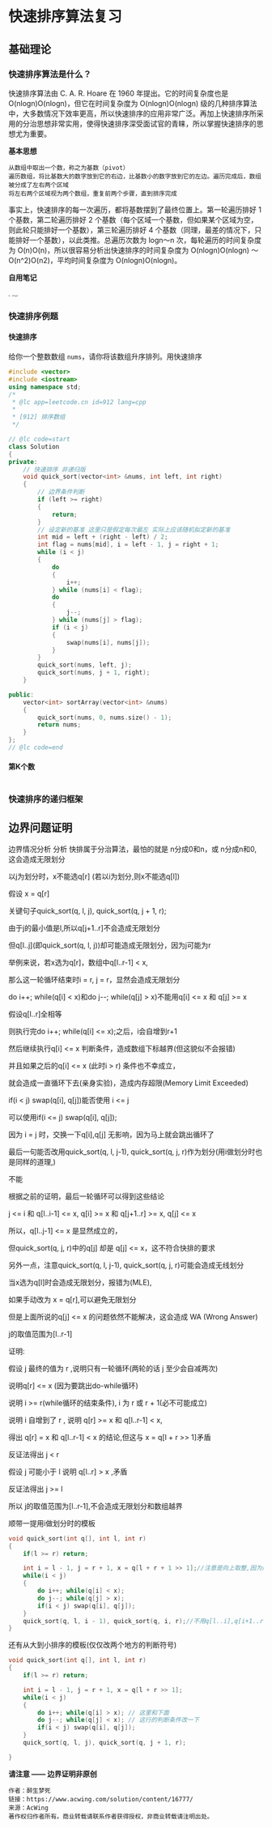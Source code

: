 # 快速排序算法复习

## 基础理论

### 快速排序算法是什么？

快速排序算法由 C. A. R. Hoare 在 1960 年提出。它的时间复杂度也是 O(nlogn)O(nlogn)，但它在时间复杂度为 O(nlogn)O(nlogn) 级的几种排序算法中，大多数情况下效率更高，所以快速排序的应用非常广泛。再加上快速排序所采用的分治思想非常实用，使得快速排序深受面试官的青睐，所以掌握快速排序的思想尤为重要。

**基本思想**

```
从数组中取出一个数，称之为基数（pivot）
遍历数组，将比基数大的数字放到它的右边，比基数小的数字放到它的左边。遍历完成后，数组被分成了左右两个区域
将左右两个区域视为两个数组，重复前两个步骤，直到排序完成
```

事实上，快速排序的每一次遍历，都将基数摆到了最终位置上。第一轮遍历排好 1 个基数，第二轮遍历排好 2 个基数（每个区域一个基数，但如果某个区域为空，则此轮只能排好一个基数），第三轮遍历排好 4 个基数（同理，最差的情况下，只能排好一个基数），以此类推。总遍历次数为 logn～n 次，每轮遍历的时间复杂度为 O(n)O(n)，所以很容易分析出快速排序的时间复杂度为 O(nlogn)O(nlogn) ～ O(n^2)O(n2)，平均时间复杂度为 O(nlogn)O(nlogn)。



**自用笔记**

<img src="/home/hexian/下载/百度云盘/算法Thinking/Page1.png" style="zoom:20%;" />

<img src="/home/hexian/下载/百度云盘/算法Thinking/Page2.png" alt="Page2" style="zoom:20%;" />



### 快速排序例题 

#### 快速排序

给你一个整数数组 `nums`，请你将该数组升序排列。用快速排序

```c++
#include <vector>
#include <iostream>
using namespace std;
/*
 * @lc app=leetcode.cn id=912 lang=cpp
 *
 * [912] 排序数组
 */

// @lc code=start
class Solution
{
private:
    // 快速排序 非递归版
    void quick_sort(vector<int> &nums, int left, int right)
    {
        // 边界条件判断
        if (left >= right)
        {
            return;
        }
        // 设定新的基准 这里只是假定每次最左 实际上应该随机拟定新的基准
        int mid = left + (right - left) / 2;
        int flag = nums[mid], i = left - 1, j = right + 1;
        while (i < j)
        {
            do
            {
                i++;
            } while (nums[i] < flag);
            do
            {
                j--;
            } while (nums[j] > flag);
            if (i < j)
            {
                swap(nums[i], nums[j]);
            }
        }
        quick_sort(nums, left, j);
        quick_sort(nums, j + 1, right);
    }

public:
    vector<int> sortArray(vector<int> &nums)
    {
        quick_sort(nums, 0, nums.size() - 1);
        return nums;
    }
};
// @lc code=end

```

#### 第K个数

```c++
```



### 快速排序的递归框架

## 边界问题证明

边界情况分析
分析
快排属于分治算法，最怕的就是 n分成0和n，或 n分成n和0,这会造成无限划分

以j为划分时，x不能选q[r] (若以i为划分,则x不能选q[l])

假设 x = q[r]

关键句子quick_sort(q, l, j), quick_sort(q, j + 1, r);

由于j的最小值是l,所以q[j+1..r]不会造成无限划分

但q[l..j](即quick_sort(q, l, j))却可能造成无限划分，因为j可能为r

举例来说，若x选为q[r]，数组中q[l..r-1] < x,

那么这一轮循环结束时i = r, j = r，显然会造成无限划分

do i++; while(q[i] < x)和do j--; while(q[j] > x)不能用q[i] <= x 和 q[j] >= x

假设q[l..r]全相等

则执行完do i++; while(q[i] <= x);之后，i会自增到r+1

然后继续执行q[i] <= x 判断条件，造成数组下标越界(但这貌似不会报错)

并且如果之后的q[i] <= x (此时i > r) 条件也不幸成立，

就会造成一直循环下去(亲身实验)，造成内存超限(Memory Limit Exceeded)

if(i < j) swap(q[i], q[j])能否使用 i <= j

可以使用if(i <= j) swap(q[i], q[j]);

因为 i = j 时，交换一下q[i],q[j] 无影响，因为马上就会跳出循环了

最后一句能否改用quick_sort(q, l, j-1), quick_sort(q, j, r)作为划分(用i做划分时也是同样的道理,)

不能

根据之前的证明，最后一轮循环可以得到这些结论

j <= i 和 q[l..i-1] <= x, q[i] >= x 和 q[j+1..r] >= x, q[j] <= x

所以，q[l..j-1] <= x 是显然成立的，

但quick_sort(q, j, r)中的q[j] 却是 q[j] <= x，这不符合快排的要求

另外一点，注意quick_sort(q, l, j-1), quick_sort(q, j, r)可能会造成无线划分

当x选为q[l]时会造成无限划分，报错为(MLE),

如果手动改为 x = q[r],可以避免无限划分

但是上面所说的q[j] <= x 的问题依然不能解决，这会造成 WA (Wrong Answer)

j的取值范围为[l..r-1]

证明:

假设 j 最终的值为 r ,说明只有一轮循环(两轮的话 j 至少会自减两次)

说明q[r] <= x (因为要跳出do-while循环)

说明 i >= r(while循环的结束条件), i 为 r 或 r + 1(必不可能成立)

说明 i 自增到了 r , 说明 q[r] >= x 和 q[l..r-1] < x,

得出 q[r] = x 和 q[l..r-1] < x 的结论,但这与 x = q[l + r >> 1]矛盾

反证法得出 j < r

假设 j 可能小于 l 说明 q[l..r] > x ,矛盾

反证法得出 j >= l

所以 j的取值范围为[l..r-1],不会造成无限划分和数组越界

顺带一提用i做划分时的模板

```C++
void quick_sort(int q[], int l, int r)
{
    if(l >= r) return;

    int i = l - 1, j = r + 1, x = q[l + r + 1 >> 1];//注意是向上取整,因为向下取整可能使得x取到q[l]
    while(i < j)
    {
        do i++; while(q[i] < x);
        do j--; while(q[j] > x);
        if(i < j) swap(q[i], q[j]);
    }
    quick_sort(q, l, i - 1), quick_sort(q, i, r);//不用q[l..i],q[i+1..r]划分的道理和分析4中j的情况一样
}
```


还有从大到小排序的模板(仅仅改两个地方的判断符号)

```C++
void quick_sort(int q[], int l, int r)
{
    if(l >= r) return;

    int i = l - 1, j = r + 1, x = q[l + r >> 1];
    while(i < j)
    {
        do i++; while(q[i] > x); // 这里和下面
        do j--; while(q[j] < x); // 这行的判断条件改一下
        if(i < j) swap(q[i], q[j]);
    }
    quick_sort(q, l, j), quick_sort(q, j + 1, r);

}
```

**请注意 —— 边界证明非原创**

```
作者：醉生梦死
链接：https://www.acwing.com/solution/content/16777/
来源：AcWing
著作权归作者所有。商业转载请联系作者获得授权，非商业转载请注明出处。
```

